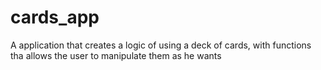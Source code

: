 # cards_app
 A application that creates a logic of using a deck of cards, with functions tha allows the user to manipulate them as he wants
